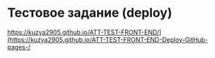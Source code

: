 # Тестовое задание (deploy)
https://kuzya2905.github.io/ATT-TEST-FRONT-END/](https://kuzya2905.github.io/ATT-TEST-FRONT-END-Deploy-GitHub-pages-/
